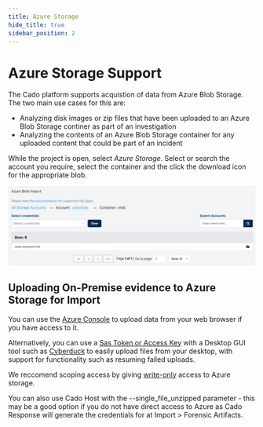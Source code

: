 ```yaml
---
title: Azure Storage
hide_title: true
sidebar_position: 2
---
```


# Azure Storage Support

The Cado platform supports acquistion of data from Azure Blob Storage. The two main use cases for this are:

* Analyzing disk images or zip files that have been uploaded to an Azure Blob Storage continer as part of an investigation
* Analyzing the contents of an Azure Blob Storage container for any uploaded content that could be part of an incident

While the project is open, select *Azure Storage*. Select or search the account you require, select the container and the click the download icon for the appropriate blob. 

![Import Azure Storage](/img/azure-storage.png)


## Uploading On-Premise evidence to Azure Storage for Import

You can use the [Azure Console](https://portal.azure.com/) to upload data from your web browser if you have access to it.

Alternatively, you can use a [Sas Token or Access Key](https://cyberduck.io/azure/) with a Desktop GUI tool such as [Cyberduck](https://cyberduck.io/) to easily upload files from your desktop, with support for functionality such as resuming failed uploads.

We reccomend scoping access by giving [write-only](https://stackoverflow.com/questions/50864068/write-only-access-no-read-no-list-no-delete-to-azure-storage) access to Azure storage.

You can also use Cado Host with the --single_file_unzipped parameter - this may be a good option if you do not have direct access to Azure as Cado Response will generate the credentials for at Import > Forensic Artifacts.


